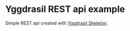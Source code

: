# Yggdrasil REST api example

Simple REST api created with [Yggdrasil Skeleton](https://github.com/Assasz/yggdrasil-skeleton).